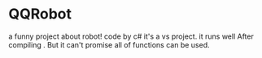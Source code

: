 # QQRobot
a funny project about robot!
code by c# 
it's a vs project.  it runs well After compiling .
But it can't promise all of functions can be used.
